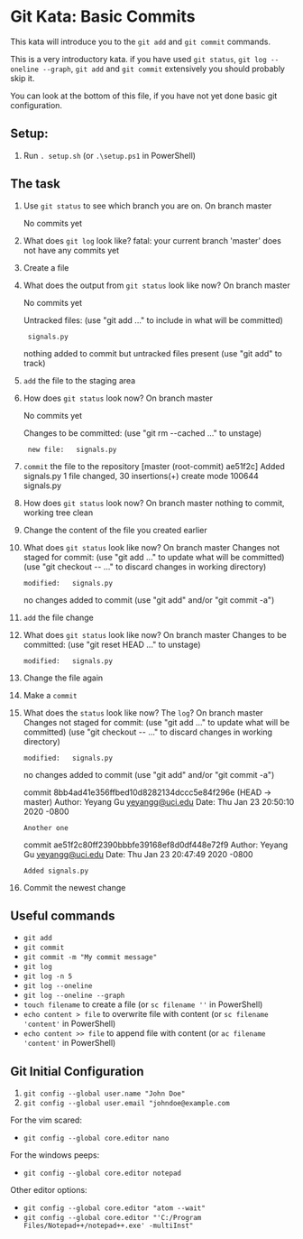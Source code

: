 # Git Kata: Basic Commits
This kata will introduce you to the `git add` and `git commit` commands.

This is a very introductory kata. if you have used `git status`, `git log --oneline --graph`, `git add` and `git commit` extensively you should probably skip it.

You can look at the bottom of this file, if you have not yet done basic git configuration.

## Setup:

1. Run `. setup.sh` (or `.\setup.ps1` in PowerShell)

## The task

1. Use `git status` to see which branch you are on.
	On branch master

	No commits yet

2. What does `git log` look like?
	fatal: your current branch 'master' does not have any commits yet

3. Create a file
4. What does the output from `git status` look like now?
	On branch master

	No commits yet

	Untracked files:
  		(use "git add <file>..." to include in what will be committed)

		signals.py

	nothing added to commit but untracked files present (use "git add" to track)

5. `add` the file to the staging area
6. How does `git status` look now?
	On branch master

	No commits yet

	Changes to be committed:
  		(use "git rm --cached <file>..." to unstage)

		new file:   signals.py

7. `commit` the file to the repository
	[master (root-commit) ae51f2c] Added signals.py
 	1 file changed, 30 insertions(+)
 	create mode 100644 signals.py

8. How does `git status` look now?
	On branch master
	nothing to commit, working tree clean

9. Change the content of the file you created earlier
10. What does `git status` look like now?
	On branch master
	Changes not staged for commit:
	  (use "git add <file>..." to update what will be committed)
	  (use "git checkout -- <file>..." to discard changes in working directory)

		modified:   signals.py

	no changes added to commit (use "git add" and/or "git commit -a")

11. `add` the file change
12. What does `git status` look like now?
	On branch master
	Changes to be committed:
	  (use "git reset HEAD <file>..." to unstage)

		modified:   signals.py


13. Change the file again
14. Make a `commit`
15. What does the `status` look like now? The `log`?
	On branch master
	Changes not staged for commit:
	  (use "git add <file>..." to update what will be committed)
	  (use "git checkout -- <file>..." to discard changes in working directory)

		modified:   signals.py

	no changes added to commit (use "git add" and/or "git commit -a")

	commit 8bb4ad41e356ffbed10d8282134dccc5e84f296e (HEAD -> master)
	Author: Yeyang Gu <yeyangg@uci.edu>
	Date:   Thu Jan 23 20:50:10 2020 -0800

	    Another one

	commit ae51f2c80ff2390bbbfe39168ef8d0df448e72f9
	Author: Yeyang Gu <yeyangg@uci.edu>
	Date:   Thu Jan 23 20:47:49 2020 -0800

	    Added signals.py
16. Commit the newest change

## Useful commands
- `git add`
- `git commit`
- `git commit -m "My commit message"`
- `git log`
- `git log -n 5`
- `git log --oneline`
- `git log --oneline --graph`
- `touch filename` to create a file (or `sc filename ''` in PowerShell)
- `echo content > file` to overwrite file with content (or `sc filename 'content'` in PowerShell)
- `echo content >> file` to append file with content (or `ac filename 'content'` in PowerShell)


## Git Initial Configuration
1. `git config --global user.name "John Doe"`
1. `git config --global user.email "johndoe@example.com`

For the vim scared:
- `git config --global core.editor nano`

For the windows peeps:
- `git config --global core.editor notepad`

Other editor options:
- `git config --global core.editor "atom --wait"`
- `git config --global core.editor "'C:/Program Files/Notepad++/notepad++.exe' -multiInst"`
